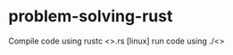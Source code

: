 # problem-solving-rust

Compile code using rustc <<filename>>.rs
[linux]
run code using ./<<filename>> 
